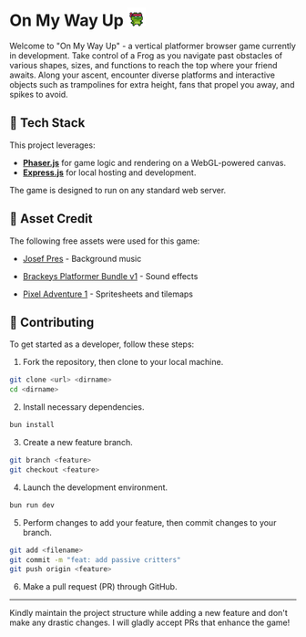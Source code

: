 # On My Way Up ![frog-icon](public/assets/cycle.gif)

Welcome to "On My Way Up" - a vertical platformer browser game currently in development. Take control of a Frog as you navigate past obstacles of various shapes, sizes, and functions to reach the top where your friend awaits. Along your ascent, encounter diverse platforms and interactive objects such as trampolines for extra height, fans that propel you away, and spikes to avoid.

## :rocket: Tech Stack

This project leverages:

- **[Phaser.js](https://phaser.io/)** for game logic and rendering on a WebGL-powered canvas.
- **[Express.js](https://expressjs.com/)** for local hosting and development.

The game is designed to run on any standard web server.

## :art: Asset Credit

The following free assets were used for this game:

- [Josef Pres](https://freesound.org/people/josefpres/) - Background music

- [Brackeys Platformer Bundle v1](https://brackeysgames.itch.io/brackeys-platformer-bundle) - Sound effects

- [Pixel Adventure 1](https://pixelfrog-assets.itch.io/pixel-adventure-1) - Spritesheets and tilemaps

## :pushpin: Contributing

To get started as a developer, follow these steps:

1. Fork the repository, then clone to your local machine.

```bash
git clone <url> <dirname>
cd <dirname>
```

2. Install necessary dependencies.

```bash
bun install
```

3. Create a new feature branch.

```bash
git branch <feature>
git checkout <feature>
```

4. Launch the development environment.

```bash
bun run dev
```

5. Perform changes to add your feature, then commit changes to your branch.

```bash
git add <filename>
git commit -m "feat: add passive critters"
git push origin <feature>
```

6. Make a pull request (PR) through GitHub.

---

Kindly maintain the project structure while adding a new feature and don't make any drastic changes. I will gladly accept PRs that enhance the game!

